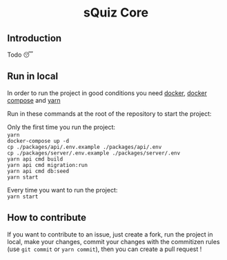 # <div align="center"><p>sQuiz Core</p></div>

## Introduction

Todo 😴

## Run in local

In order to run the project in good conditions you need [docker](https://docs.docker.com/get-docker/), [docker compose](https://docs.docker.com/compose/install/) and [yarn](https://classic.yarnpkg.com/fr/)

Run in these commands at the root of the repository to start the project:

Only the first time you run the project:  
`yarn`   
`docker-compose up -d`  
`cp ./packages/api/.env.example ./packages/api/.env`  
`cp ./packages/server/.env.example ./packages/server/.env`  
`yarn api cmd build`  
`yarn api cmd migration:run`  
`yarn api cmd db:seed`  
`yarn start`

Every time you want to run the project:  
`yarn start`

## How to contribute

If you want to contribute to an issue, just create a fork, run the project in local, make your changes, commit your changes with the commitizen rules (use `git commit` or `yarn commit`), then you can create a pull request !
